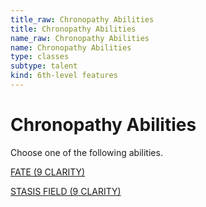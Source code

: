```yaml
---
title_raw: Chronopathy Abilities
title: Chronopathy Abilities
name_raw: Chronopathy Abilities
name: Chronopathy Abilities
type: classes
subtype: talent
kind: 6th-level features
---
```


# Chronopathy Abilities

Choose one of the following abilities.

[FATE (9 CLARITY)](./Fate.md)

[STASIS FIELD (9 CLARITY)](./Stasis%20Field.md)

